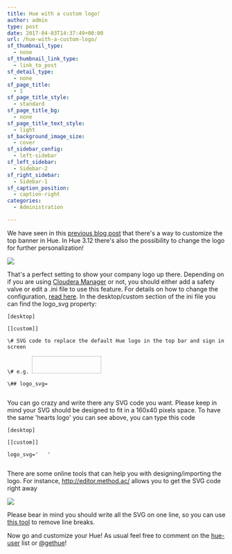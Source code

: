 ```yaml
---
title: Hue with a custom logo!
author: admin
type: post
date: 2017-04-03T14:37:49+00:00
url: /hue-with-a-custom-logo/
sf_thumbnail_type:
  - none
sf_thumbnail_link_type:
  - link_to_post
sf_detail_type:
  - none
sf_page_title:
  - 1
sf_page_title_style:
  - standard
sf_page_title_bg:
  - none
sf_page_title_text_style:
  - light
sf_background_image_size:
  - cover
sf_sidebar_config:
  - left-sidebar
sf_left_sidebar:
  - Sidebar-2
sf_right_sidebar:
  - Sidebar-1
sf_caption_position:
  - caption-right
categories:
  - Administration

---
```

We have seen in this [previous blog post][1] that there's a way to customize the top banner in Hue. In Hue 3.12 there's also the possibility to change the logo for further personalization!

[<img src="https://cdn.gethue.com/uploads/2016/12/Screenshot-2016-12-28-11.35.57-1024x610.png" />][2]

That's a perfect setting to show your company logo up there. Depending on if you are using <a href="https://gethue.com/hadoop-tutorial-how-to-create-a-real-hadoop-cluster-in-10-minutes/" target="_blank" rel="noopener noreferrer">Cloudera Manager</a> or not, you should either add a safety valve or edit a .ini file to use this feature. For details on how to change the configuration, <a href="https://gethue.com/how-to-configure-hue-in-your-hadoop-cluster/" target="_blank" rel="noopener noreferrer">read here</a>. In the desktop/custom section of the ini file you can find the logo_svg property:

<pre><code class="bash">[desktop]

[[custom]]

\# SVG code to replace the default Hue logo in the top bar and sign in screen

\# e.g. <image xlink:href="/static/desktop/art/hue-logo-mini-white.png" x="0" y="0" height="40" width="160" />

\## logo_svg=

</code></pre>

You can go crazy and write there any SVG code you want. Please keep in mind your SVG should be designed to fit in a 160x40 pixels space. To have the same 'hearts logo' you can see above, you can type this code

<pre><code class="bash">[desktop]

[[custom]]

logo_svg='<g><path stroke="null" id="svg_1" d="m44.41215,11.43463c-4.05017,-10.71473 -17.19753,-5.90773 -18.41353,-0.5567c-1.672,-5.70253 -14.497,-9.95663 -18.411,0.5643c-4.35797,11.71793 16.891,22.23443 18.41163,23.95773c1.5181,-1.36927 22.7696,-12.43803 18.4129,-23.96533z" fill="#ffffff"/> <path stroke="null" id="svg_2" d="m98.41246,10.43463c-4.05016,-10.71473 -17.19753,-5.90773 -18.41353,-0.5567c-1.672,-5.70253 -14.497,-9.95663 -18.411,0.5643c-4.35796,11.71793 16.891,22.23443 18.41164,23.95773c1.5181,-1.36927 22.76959,-12.43803 18.41289,-23.96533z" fill="#FF5A79"/> <path stroke="null" id="svg_3" d="m154.41215,11.43463c-4.05016,-10.71473 -17.19753,-5.90773 -18.41353,-0.5567c-1.672,-5.70253 -14.497,-9.95663 -18.411,0.5643c-4.35796,11.71793 16.891,22.23443 18.41164,23.95773c1.5181,-1.36927 22.76959,-12.43803 18.41289,-23.96533z" fill="#ffffff"/> </g>'

</code></pre>

There are some online tools that can help you with designing/importing the logo. For instance, <a href="http://editor.method.ac/" target="_blank" rel="noopener noreferrer">http://editor.method.ac/</a> allows you to get the SVG code right away

[<img src="https://cdn.gethue.com/uploads/2016/12/Screenshot-2016-12-28-11.43.37-1024x570.png" />][3]

Please bear in mind you should write all the SVG on one line, so you can use <a href="http://www.textfixer.com/tools/remove-line-breaks.php" target="_blank" rel="noopener noreferrer">this tool</a> to remove line breaks.

Now go and customize your Hue! As usual feel free to comment on the [hue-user][4] list or [@gethue][5]!

 [1]: https://gethue.com/add-a-top-banner-to-hue/
 [2]: https://cdn.gethue.com/uploads/2016/12/Screenshot-2016-12-28-11.35.57.png
 [3]: https://cdn.gethue.com/uploads/2016/12/Screenshot-2016-12-28-11.43.37.png
 [4]: http://groups.google.com/a/cloudera.org/group/hue-user
 [5]: https://twitter.com/gethue
